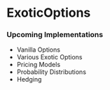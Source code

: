 # ExoticOptions

### Upcoming Implementations

- Vanilla Options
- Various Exotic Options
- Pricing Models
- Probability Distributions
- Hedging
